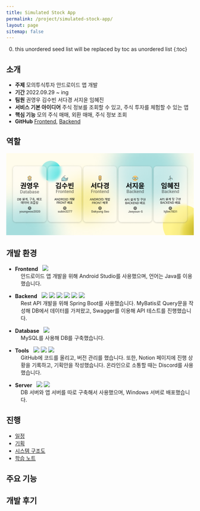 ```yaml
---
title: Simulated Stock App
permalink: /project/simulated-stock-app/
layout: page
sitemap: false
---
```

<head>
  <style>
    ul {
      margin-bottom: 0px;
    }
    div.explain {
      font-size: 14px;
      padding-left: 39px;
    }
    a::after {
      display: none;  
    }
  </style>
</head>

0. this unordered seed list will be replaced by toc as unordered list
{:toc}

## 소개
- **주제** 모의투식투자 안드로이드 앱 개발
- **기간** 2022.09.29 ~ ing
- **팀원** 권영우 김수빈 서다경 서지윤 임혜진
- **서비스 기본 아이디어** 주식 정보를 조회할 수 있고, 주식 투자를 체험할 수 있는 앱
- **핵심 기능** 모의 주식 매매, 외환 매매, 주식 정보 조회
- **GitHub** <a href="https://github.com/subin3277/StockApp" target="_blank">Frontend</a>, <a href="https://github.com/hjlim7831/StockAppServer" target="_blank">Backend</a>

## 역할
<img src="/project/SimulatedStockApp/image/Team.png" alt="Team"/>

## 개발 환경
<ul>
  <li>
    <b>Frontend</b>&nbsp;&nbsp;
    <img src="https://img.shields.io/badge/Android Studio-3DDC84?style=flat&logo=AndroidStudio&logoColor=white">
  </li>
</ul>
<div class="explain">
  안드로이드 앱 개발을 위해 Android Studio를 사용했으며, 언어는 Java를 이용했습니다.
</div>

<ul class="not-start">
  <li>
    <b>Backend</b>&nbsp;&nbsp;
    <img src="https://img.shields.io/badge/Spring Boot-6DB33F?style=flat&logo=SpringBoot&logoColor=white"> 
    <img src="https://img.shields.io/badge/Eclipse IDE-2C2255?style=flat&logo=EclipseIDE&logoColor=white"> 
    <img src="https://img.shields.io/badge/Java8-007396?style=flat&logo=Java&logoColor=white"> 
    <img src="https://img.shields.io/badge/Gradle-C71A36?style=flat&logo=Gradle&logoColor=white"> 
    <img src="https://img.shields.io/badge/Swagger2-85EA2D?style=flat&logo=Swagger&logoColor=white"> 
    <img src="https://img.shields.io/badge/MyBatis-000000?style=flat&logo=MyBatis&logoColor=white">
  </li>
</ul>
<div class="explain not-start">
  Rest API 개발을 위해 Spring Boot를 사용했습니다. MyBatis로 Query문을 작성해 DB에서 데이터를 가져왔고, Swagger를 이용해 API 테스트를 진행했습니다.
</div>

<ul class="not-start">
  <li>
    <b>Database</b>&nbsp;&nbsp;
    <img src="https://img.shields.io/badge/MySQL-4479A1?style=flat&logo=mysql&logoColor=white">  
  </li>
</ul>
<div class="explain not-start">
  MySQL를 사용해 DB를 구축했습니다.
</div>

<ul class="not-start">
  <li>
    <b>Tools</b>&nbsp;&nbsp;
    <img src="https://img.shields.io/badge/Notion-000000?style=flat&logo=Notion&logoColor=white"> 
    <img src="https://img.shields.io/badge/GitHub-181717?style=flat&logo=GitHub&logoColor=white">
    <img src="https://img.shields.io/badge/Discord-5865F2?style=flat&logo=Discord&logoColor=white">
  </li>
</ul>
<div class="explain not-start">
  GitHub에 코드를 올리고, 버전 관리를 했습니다. 또한, Notion 페이지에 진행 상황을 기록하고, 기획안을 작성했습니다. 온라인으로 소통할 때는 Discord를 사용했습니다.
</div>

<ul class="not-start">
  <li>
    <b>Server</b>&nbsp;&nbsp;
    <img src="https://img.shields.io/badge/Amazon EC2-FF9900?style=flat&logo=AmazonEC2&logoColor=white"> 
    <img src="https://img.shields.io/badge/Windows-0078D6?style=flat&logo=Windows&logoColor=white">
  </li>
</ul>
<div class="explain not-start">
  DB 서버와 앱 서버를 따로 구축해서 사용했으며, Windows 서버로 배포했습니다.
</div>

## 진행
- [일정](schedule)
- [기획](plan-and-design)
- [시스템 구조도](system-structure)
- [학습 노트](notes)

## 주요 기능

## 개발 후기
